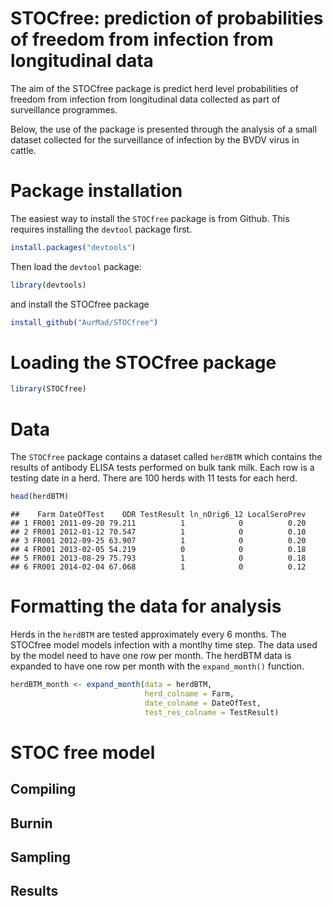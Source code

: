 STOCfree: prediction of probabilities of freedom from infection from
longitudinal data
================

The aim of the STOCfree package is predict herd level probabilities of
freedom from infection from longitudinal data collected as part of
surveillance programmes.

Below, the use of the package is presented through the analysis of a
small dataset collected for the surveillance of infection by the BVDV
virus in cattle.

# Package installation

The easiest way to install the `STOCfree` package is from Github. This
requires installing the `devtool` package first.

``` r
install.packages("devtools")
```

Then load the `devtool` package:

``` r
library(devtools)
```

and install the STOCfree package

``` r
install_github("AurMad/STOCfree")
```

# Loading the STOCfree package

``` r
library(STOCfree)
```

# Data

The `STOCfree` package contains a dataset called `herdBTM` which
contains the results of antibody ELISA tests performed on bulk tank
milk. Each row is a testing date in a herd. There are 100 herds with 11
tests for each herd.

``` r
head(herdBTM)
```

    ##    Farm DateOfTest    ODR TestResult ln_nOrig6_12 LocalSeroPrev
    ## 1 FR001 2011-09-20 79.211          1            0          0.20
    ## 2 FR001 2012-01-12 70.547          1            0          0.10
    ## 3 FR001 2012-09-25 63.907          1            0          0.20
    ## 4 FR001 2013-02-05 54.219          0            0          0.18
    ## 5 FR001 2013-08-29 75.793          1            0          0.18
    ## 6 FR001 2014-02-04 67.068          1            0          0.12

# Formatting the data for analysis

Herds in the `herdBTM` are tested approximately every 6 months. The
STOCfree model models infection with a montlhy time step. The data used
by the model need to have one row per month. The herdBTM data is
expanded to have one row per month with the `expand_month()` function.

``` r
herdBTM_month <- expand_month(data = herdBTM,
                              herd_colname = Farm,
                              date_colname = DateOfTest,
                              test_res_colname = TestResult)
```

# STOC free model

## Compiling

## Burnin

## Sampling

## Results
